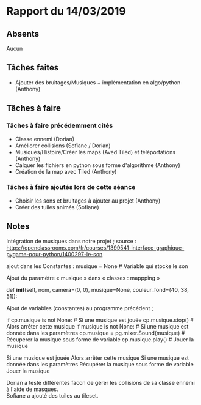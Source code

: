 # Rapport du 14/03/2019
## Absents
Aucun
## Tâches faites
- Ajouter des bruitages/Musiques + implémentation en algo/python (Anthony)
## Tâches à faire
### Tâches à faire précédemment cités
- Classe ennemi (Dorian)
- Améliorer collisions (Sofiane / Dorian)
- Musiques/Histoire/Créer les maps (Aved Tiled) et téléportations (Anthony)
- Calquer les fichiers en python sous forme d'algorithme (Anthony)
- Création de la map avec Tiled (Anthony)
### Tâches à faire ajoutés lors de cette séance
- Choisir les sons et bruitages à ajouter au projet (Anthony)
- Créer des tuiles animés (Sofiane)
## Notes

Intégration de musiques dans notre projet ;
source : https://openclassrooms.com/fr/courses/1399541-interface-graphique-pygame-pour-python/1400297-le-son 

ajout dans les Constantes :
musique = None              # Variable qui stocke le son 

Ajout du paramètre « musique » dans « classes : mappping »

  def __init__(self, nom, camera=(0, 0), musique=None, couleur_fond=(40, 38, 51)):


Ajout de variables (constantes) au programme précédent ;

  if cp.musique is not None:  # Si une musique est jouée
            cp.musique.stop()   # Alors arrêter cette musique
  if musique is not None:  # Si une musique est donnée dans les paramètres 
            cp.musique = pg.mixer.Sound(musique)    # Récuperer la musique sous forme de variable
            cp.musique.play()   # Jouer la musique 

Si une musique est jouée
	Alors arrêter cette musique
Si une musique est donnée dans les paramètres 
	Récupérer la musique sous forme de variable
	Jouer la musique

Dorian a testé différentes facon de gérer les collisions de sa classe ennemi à l'aide de masques.  
Sofiane a ajouté des tuiles au tileset.
